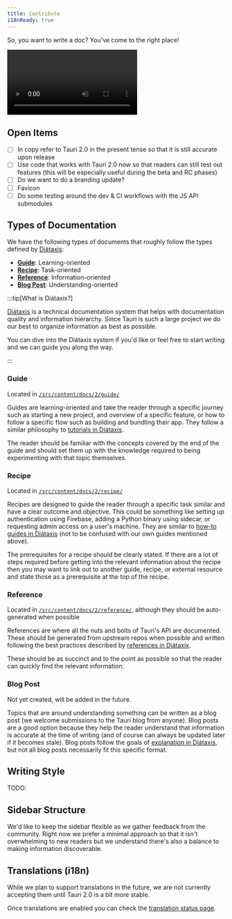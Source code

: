 ```yaml
---
title: Contribute
i18nReady: true
---
```


So, you want to write a doc? You've come to the right place!

![Join us gif](https://media.giphy.com/media/3ohhwznAY9PN08m0H6/giphy.mp4)

## Open Items

- [ ] In copy refer to Tauri 2.0 in the present tense so that it is still accurate upon release
- [ ] Use code that works with Tauri 2.0 now so that readers can still test out features (this will be especially useful during the beta and RC phases)
- [ ] Do we want to do a branding update?
- [ ] Favicon
- [ ] Do some testing around the dev & CI workflows with the JS API submodules

## Types of Documentation

We have the following types of documents that roughly follow the types defined by [Diátaxis](https://diataxis.fr/index.html):

- **[Guide](#guide)**: Learning-oriented
- **[Recipe](#recipe)**: Task-oriented
- **[Reference](#recipe)**: Information-oriented
- **[Blog Post](#blog-post)**: Understanding-oriented

:::tip[What is Diátaxis?]

[Diátaxis](https://diataxis.fr/index.html#) is a technical documentation system that helps with documentation quality and information hierarchy. Since Tauri is such a large project we do our best to organize information as best as possible.

You can dive into the Diátaxis system if you'd like or feel free to start writing and we can guide you along the way.

:::

### Guide

Located in [`/src/content/docs/2/guide/`](https://github.com/tauri-apps/tauri-docs/tree/starlight/src/content/docs/2/guide)

Guides are learning-oriented and take the reader through a specific journey such as starting a new project, and overview of a specific feature, or how to follow a specific flow such as building and bundling their app. They follow a similar philosophy to [tutorials in Diátaxis](https://diataxis.fr/tutorials.html).

The reader should be familiar with the concepts covered by the end of the guide and should set them up with the knowledge required to being experimenting with that topic themselves.

### Recipe

Located in [`/src/content/docs/2/recipe/`](https://github.com/tauri-apps/tauri-docs/tree/starlight/src/content/docs/2/recipe)

Recipes are designed to guide the reader through a specific task similar and have a clear outcome and objective. This could be something like setting up authentication using Firebase, adding a Python binary using sidecar, or requesting admin access on a user's machine. They are similar to [how-to guides in Diátaxis](https://diataxis.fr/how-to-guides.html) (not to be confused with our own guides mentioned above).

The prerequisites for a recipe should be clearly stated. If there are a lot of steps required before getting into the relevant information about the recipe then you may want to link out to another guide, recipe, or external resource and state those as a prerequisite at the top of the recipe.

### Reference

Located in [`/src/content/docs/2/reference/`](https://github.com/tauri-apps/tauri-docs/tree/starlight/src/content/docs/2/reference), although they should be auto-generated when possible

References are where all the nuts and bolts of Tauri's API are documented. These should be generated from upstream repos when possible and written following the best practices described by [references in Diátaxix](https://diataxis.fr/reference.html).

These should be as succinct and to the point as possible so that the reader can quickly find the relevant information.

### Blog Post

Not yet created, will be added in the future.

Topics that are around understanding something can be written as a blog post (we welcome submissions to the Tauri blog from anyone). Blog posts are a good option because they help the reader understand that information is accurate at the time of writing (and of course can always be updated later if it becomes stale). Blog posts follow the goals of [explanation in Diátaxis](https://diataxis.fr/explanation.html), but not all blog posts necessarily fit this specific format.

## Writing Style

TODO:

## Sidebar Structure

We'd like to keep the sidebar flexible as we gather feedback from the community. Right now we prefer a minimal approach so that it isn't overwhelming to new readers but we understand there's also a balance to making information discoverable.

## Translations (i18n)

While we plan to support translations in the future, we are not currently accepting them until Tauri 2.0 is a bit more stable.

Once translations are enabled you can check the [translation status page](/translation-status).
